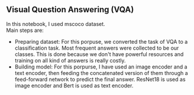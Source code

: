 ## Visual Question Answering (VQA)
In this notebook, I used mscoco dataset.  
Main steps are:
- Preparing dataset: For this porpuse, we converted the task of VQA to a classification task. Most frequent answers were collected to be our classes. This is done
  because we don't have powerful resources and training on all kind of answers is really costly.
- Building model: For this porpurse, I have used an image encoder and a text encoder, then feeding the concatenated version of them through a feed-forward network
  to predict the final answer. ResNet18 is used as image encoder and Bert is used as text encoder.
